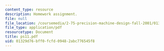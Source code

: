 ```yaml
---
content_type: resource
description: Homework assignment.
file: null
file_location: /coursemedia/2-75-precision-machine-design-fall-2001/01329d76bff0fcfd09482abc776545f8_ps11.pdf
file_type: application/pdf
resourcetype: Document
title: ps11.pdf
uid: 01329d76-bff0-fcfd-0948-2abc776545f8
---
```

